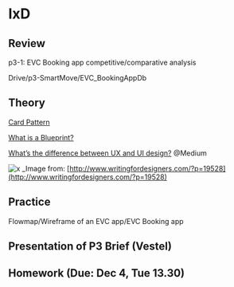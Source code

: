 # IxD  

## Review

p3-1: EVC Booking app competitive/comparative analysis 

Drive/p3-SmartMove/EVC_BookingAppDb

## Theory

[Card Pattern](https://material.io/design/components/cards.html#)

[What is a Blueprint?](https://upload.wikimedia.org/wikipedia/commons/a/ac/Service_Design_Blueprint.png)

[What’s the difference between UX and UI design?](https://medium.freecodecamp.org/whats-the-difference-between-ux-and-ui-design-2ca8d107de14) @Medium

![x](http://www.writingfordesigners.com/wp-content/uploads/2016/11/Knowing-the-difference-between-the-UX-and-UI-design-1-1.jpg)
_Image from: [http://www.writingfordesigners.com/?p=19528](http://www.writingfordesigners.com/?p=19528)

## Practice

Flowmap/Wireframe of an EVC app/EVC Booking app

## Presentation of P3 Brief (Vestel)



## Homework (Due: Dec 4, Tue 13.30)

